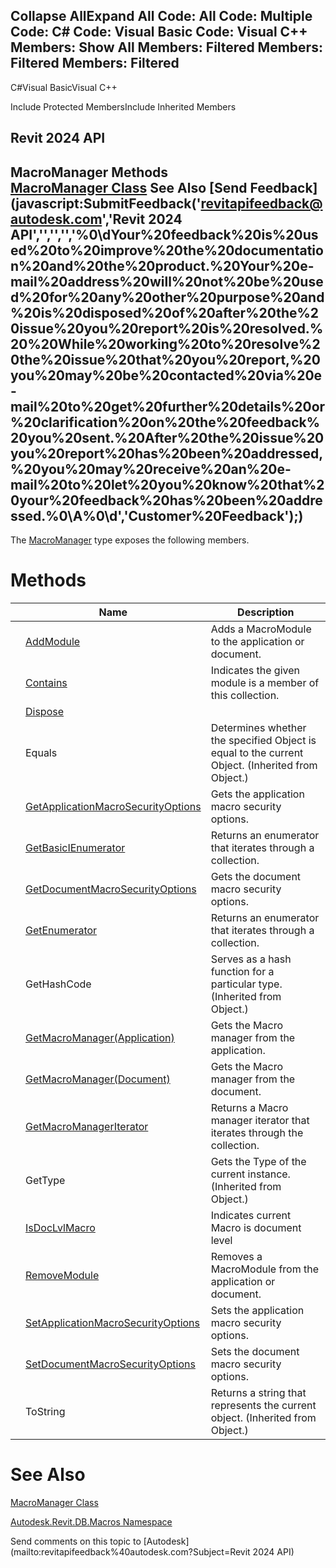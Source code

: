 ﻿

Collapse AllExpand All Code: All Code: Multiple Code: C# Code: Visual Basic Code: Visual C++  Members: Show All Members: Filtered Members: Filtered Members: Filtered   
---  
  
C#Visual BasicVisual C++

Include Protected MembersInclude Inherited Members

Revit 2024 API  
---  
MacroManager Methods  
[MacroManager Class](49eb4b8a-ae13-95e7-fef4-11347bbb67d3.md) See Also [Send Feedback](javascript:SubmitFeedback\('revitapifeedback@autodesk.com','Revit 2024 API','','','','%0\\dYour%20feedback%20is%20used%20to%20improve%20the%20documentation%20and%20the%20product.%20Your%20e-mail%20address%20will%20not%20be%20used%20for%20any%20other%20purpose%20and%20is%20disposed%20of%20after%20the%20issue%20you%20report%20is%20resolved.%20%20While%20working%20to%20resolve%20the%20issue%20that%20you%20report,%20you%20may%20be%20contacted%20via%20e-mail%20to%20get%20further%20details%20or%20clarification%20on%20the%20feedback%20you%20sent.%20After%20the%20issue%20you%20report%20has%20been%20addressed,%20you%20may%20receive%20an%20e-mail%20to%20let%20you%20know%20that%20your%20feedback%20has%20been%20addressed.%0\\A%0\\d','Customer%20Feedback'\);)  
---  
  
The [MacroManager](49eb4b8a-ae13-95e7-fef4-11347bbb67d3.md) type exposes the following members.

# Methods

|  | Name | Description |
| --- | --- | --- |
|  | [AddModule](66ea5747-0492-62d8-8869-5a2455977348.md) | Adds a MacroModule to the application or document. |
|  | [Contains](01c64409-346b-5d8c-757c-28fde44938c4.md) | Indicates the given module is a member of this collection. |
|  | [Dispose](15cd3357-e8b7-6931-8806-5f8d14d7e44a.md) |  |
|  | Equals | Determines whether the specified Object is equal to the current Object. (Inherited from Object.) |
|  | [GetApplicationMacroSecurityOptions](2a2a21df-26ac-0ed2-c154-d58c615e7cbf.md) | Gets the application macro security options. |
|  | [GetBasicIEnumerator](52c5bee7-80b1-a1a2-b01b-e1c3a13460d0.md) | Returns an enumerator that iterates through a collection. |
|  | [GetDocumentMacroSecurityOptions](62474c63-9650-c5e8-7a42-618a557faea2.md) | Gets the document macro security options. |
|  | [GetEnumerator](c2aaccac-a7d0-51f3-8042-c51ca87d686f.md) | Returns an enumerator that iterates through a collection. |
|  | GetHashCode | Serves as a hash function for a particular type.  (Inherited from Object.) |
|  | [GetMacroManager(Application)](b4f96c52-afc8-6b22-186b-8e485d0ea7c1.md) | Gets the Macro manager from the application. |
|  | [GetMacroManager(Document)](e230f53e-de22-47e0-4539-5bf5ba88e473.md) | Gets the Macro manager from the document. |
|  | [GetMacroManagerIterator](00849391-fb3b-9381-4b9a-af908024c311.md) | Returns a Macro manager iterator that iterates through the collection. |
|  | GetType | Gets the Type of the current instance. (Inherited from Object.) |
|  | [IsDocLvlMacro](76941534-0983-c6f9-bcec-ad38991f17b5.md) | Indicates current Macro is document level |
|  | [RemoveModule](c22a452e-578c-d468-e041-e70fd72cc78f.md) | Removes a MacroModule from the application or document. |
|  | [SetApplicationMacroSecurityOptions](0adef94d-9b9f-4409-d543-c023c0041301.md) | Sets the application macro security options. |
|  | [SetDocumentMacroSecurityOptions](df7cf42d-8613-1d41-7d0c-182b2f9588cd.md) | Sets the document macro security options. |
|  | ToString | Returns a string that represents the current object. (Inherited from Object.) |
  
# See Also

[MacroManager Class](49eb4b8a-ae13-95e7-fef4-11347bbb67d3.md)

[Autodesk.Revit.DB.Macros Namespace](8b8f9876-f4c2-abff-fc5b-79e337d84e01.md)

Send comments on this topic to [Autodesk](mailto:revitapifeedback%40autodesk.com?Subject=Revit 2024 API)